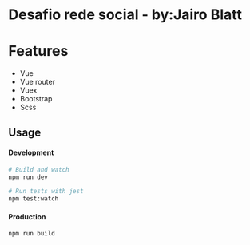 # Desafio rede social - by:Jairo Blatt


# Features
  - Vue
  - Vue router
  - Vuex
  - Bootstrap
  - Scss

## Usage

#### Development

```bash
# Build and watch
npm run dev

# Run tests with jest
npm test:watch
```

#### Production

```bash
npm run build
```